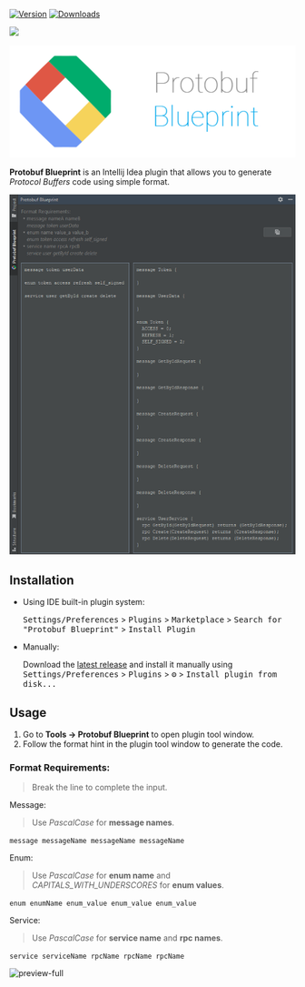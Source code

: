 [![Version](https://img.shields.io/jetbrains/plugin/v/21792-protobuf-blueprint.svg)](https://plugins.jetbrains.com/plugin/21792-protobuf-blueprint)
[![Downloads](https://img.shields.io/jetbrains/plugin/d/21792-protobuf-blueprint.svg)](https://plugins.jetbrains.com/plugin/21792-protobuf-blueprint)

<a href="https://www.buymeacoffee.com/numq"><img src="https://img.buymeacoffee.com/button-api/?text=Buy me a one way ticket&emoji=✈️&slug=numq&button_colour=5F7FFF&font_colour=ffffff&font_family=Inter&outline_colour=000000&coffee_colour=FFDD00" /></a>

![logo](./media/logo.png)

<!-- Plugin description -->
**Protobuf Blueprint** is an Intellij Idea plugin that allows you to generate *Protocol Buffers* code using simple
format.
<!-- Plugin description end -->

![preview](./media/preview.png)

## Installation

- Using IDE built-in plugin system:

  <kbd>Settings/Preferences</kbd> > <kbd>Plugins</kbd> > <kbd>Marketplace</kbd> > <kbd>Search for "Protobuf
  Blueprint"</kbd> >
  <kbd>Install Plugin</kbd>

- Manually:

  Download the [latest release](https://github.com/numq/protobuf-blueprint-plugin/releases/latest) and install it manually
  using
  <kbd>Settings/Preferences</kbd> > <kbd>Plugins</kbd> > <kbd>⚙️</kbd> > <kbd>Install plugin from disk...</kbd>

## Usage

1. Go to <b>Tools -> Protobuf Blueprint</b>  to open plugin tool window.
2. Follow the format hint in the plugin tool window to generate the code.

### Format Requirements:

> Break the line to complete the input.

Message:
> Use *PascalCase* for **message names**.

```message messageName messageName messageName```

Enum:
> Use *PascalCase* for **enum name** and *CAPITALS_WITH_UNDERSCORES* for **enum values**.

```enum enumName enum_value enum_value enum_value```

Service:
> Use *PascalCase* for **service name** and **rpc names**.

```service serviceName rpcName rpcName rpcName```

![preview-full](./media/preview-full.png)
